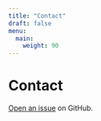 ```yaml
---
title: "Contact"
draft: false
menu:
  main:
    weight: 90
---
```


# Contact

[Open an issue](https://github.com/garrett-kirsch/hugo-mock-landing-page-autodeployed/issues/new) on GitHub.
